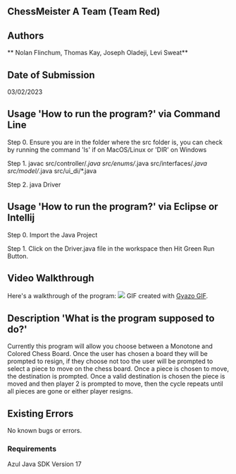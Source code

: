 ## ChessMeister A Team (Team Red)


## Authors
** Nolan Flinchum, Thomas Kay, Joseph Oladeji, Levi Sweat**


## Date of Submission
03/02/2023


## Usage 'How to run the program?' via Command Line

Step 0. Ensure you are in the folder where the src folder is, you can check by running the command
'ls' if on MacOS/Linux or 'DIR' on Windows 

Step 1. javac src/controller/*.java src/enums/*.java src/interfaces/*.java src/model/*.java src/ui_di/*.java

Step 2. java Driver


## Usage 'How to run the program?' via Eclipse or Intellij

Step 0. Import the Java Project

Step 1. Click on the Driver.java file in the workspace then Hit Green Run Button.

## Video Walkthrough
Here's a walkthrough of the program:
<img src='https://i.gyazo.com/ac5503a22e7d2aa182bfe3d02709ef00.mp4'/>
GIF created with [Gyazo GIF](https://gyazo.com/en).


## Description 'What is the program supposed to do?'
Currently this program will allow you choose between a Monotone and Colored Chess Board.
Once the user has chosen a board they will be prompted to resign, if they choose not too
the user will be prompted to select a piece to move on the chess board. Once a piece is 
chosen to move, the destination is prompted. Once a valid destination is chosen the piece
is moved and then player 2 is prompted to move, then the cycle repeats until all pieces are
gone or either player resigns.


## Existing Errors
No known bugs or errors.


### Requirements
Azul Java SDK Version 17
